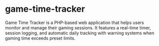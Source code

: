 # game-time-tracker
Game Time Tracker is a PHP-based web application that helps users monitor and manage their gaming sessions. It features a real-time timer, session logging, and automatic daily tracking with warning systems when gaming time exceeds preset limits.

